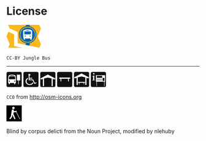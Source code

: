 # License

![jungle bus header for vapour trail](junglebus_vapourtrail_header.png)

`CC-BY Jungle Bus`

---

<img src='bus.svg' heigth='40px' width='40px' /> <img src='wheelchair.svg' heigth='40px' width='40px' /> <img src='shelter.svg' heigth='40px' width='40px' /> <img src='bench.svg' heigth='40px' width='40px' /> <img src='shelter_bench.svg' heigth='40px' width='40px' /> <img src='departures.svg' heigth='40px' width='40px' />

`CC0` from http://osm-icons.org


<img src='tactile.svg' heigth='40px' width='40px' />

Blind by corpus delicti from the Noun Project, modified by nlehuby
